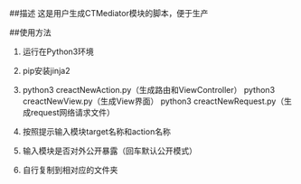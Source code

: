 ##描述
这是用户生成CTMediator模块的脚本，便于生产

##使用方法
1. 运行在Python3环境
2. pip安装jinja2
3. python3 creactNewAction.py（生成路由和ViewController）
    python3 creactNewView.py（生成View界面）
    python3 creactNewRequest.py（生成request网络请求文件）
    
4. 按照提示输入模块target名称和action名称
5. 输入模块是否对外公开暴露（回车默认公开模式）
6. 自行复制到相对应的文件夹
